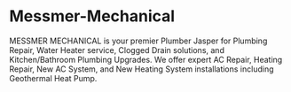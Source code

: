 # Messmer-Mechanical
MESSMER MECHANICAL is your premier Plumber Jasper for Plumbing Repair, Water Heater service, Clogged Drain solutions, and Kitchen/Bathroom Plumbing Upgrades. We offer expert AC Repair, Heating Repair, New AC System, and New Heating System installations including Geothermal Heat Pump.
